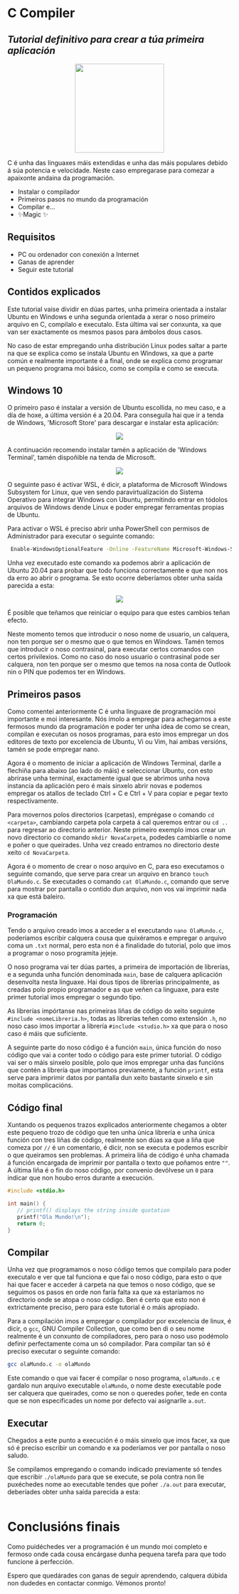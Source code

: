 # C Compiler
## _Tutorial definitivo para crear a túa primeira aplicación_

<p align="center"> <img width="200" height="200" src="https://avatars.githubusercontent.com/u/87182741?v=4"> </p>

C é unha das linguaxes máis extendidas e unha das máis populares debido á súa 
potencia e velocidade. Neste caso empregarase para comezar a apaixonte andaina 
da programación.

- Instalar o compilador
- Primeiros pasos no mundo da programación
- Compilar e...
- ✨Magic ✨

## Requisitos

- PC ou ordenador con conexión a Internet
- Ganas de aprender
- Seguir este tutorial

## Contidos explicados

Este tutorial vaise dividir en dúas partes, unha primeira orientada a instalar Ubuntu en 
Windows e unha segunda orientada a xerar o noso primeiro arquivo en C, compilalo e executalo.
Esta última vai ser conxunta, xa que van ser exactamente os mesmos pasos para ámbolos dous casos.

No caso de estar empregando unha distribución Linux podes saltar a parte na que se explica como se instala
Ubuntu en Windows, xa que a parte común e realmente importante é a final, onde se explica como programar un
pequeno programa moi básico, como se compila e como se executa.

## Windows 10

O primeiro paso é instalar a versión de Ubuntu escollida, no meu caso, e a día de hoxe, a última versión é a 
20.04. Para conseguila hai que ir a tenda de Windows, 'Microsoft Store' para descargar e instalar esta aplicación:

<!-- // Foto de Ubuntu na tenda -->
<p align="center"> <img src="https://raw.githubusercontent.com/HackingAllYT/configure-c-compiler/main/Imaxes/Ubuntu_2004_store.png"> </p>

A continuación recomendo instalar tamén a aplicación de 'Windows Terminal', tamén dispoñible na tenda de 
Microsoft.

<!-- // Foto de Windows Terminal na Tenda -->
<p align="center"> <img src="https://raw.githubusercontent.com/HackingAllYT/configure-c-compiler/main/Imaxes/Windows_Terminal_store.png"> </p>

O seguinte paso é activar WSL, é dicir, a plataforma de Microsoft Windows Subsystem for Linux, que ven sendo
paravirtualización do Sistema Operativo para integrar Windows con Ubuntu, permitindo entrar en tódolos arquivos
de Windows dende Linux e poder empregar ferramentas propias de Ubuntu.

Para activar o WSL é preciso abrir unha PowerShell con permisos de Administrador para executar o seguinte 
comando:

```sh
 Enable-WindowsOptionalFeature -Online -FeatureName Microsoft-Windows-Subsystem-Linux
```

Unha vez executado este comando xa podemos abrir a aplicación de Ubuntu 20.04 para probar que todo funciona
correctamente e que non nos da erro ao abrir o programa. Se esto ocorre deberíamos obter unha saída parecida a esta:

<!-- // Foto de Ubuntu pedindo introducir o nome polo que queremos ser coñecidos -->
<p align="center"> <img src="https://raw.githubusercontent.com/HackingAllYT/configure-c-compiler/main/Imaxes/Ubuntu_installed.png"> </p>

É posible que teñamos que reiniciar o equipo para que estes cambios teñan efecto.

Neste momento temos que introducir o noso nome de usuario, un calquera, non ten porque ser o mesmo que o que temos
en Windows. Tamén temos que introducir o noso contrasinal, para executar certos comandos con certos privilexios. 
Como no caso do noso usuario o contrasinal pode ser calquera, non ten porque ser o mesmo que temos na nosa conta
de Outlook nin o PIN que podemos ter en Windows.

## Primeiros pasos 

Como comentei anteriormente C é unha linguaxe de programación moi importante e moi interesante. Nós ímolo a empregar
para achegarnos a este fermosos mundo da programación e poder ter unha idea de como se crean, compilan e executan 
os nosos programas, para esto imos empregar un dos editores de texto por excelencia de Ubuntu, Vi ou Vim, hai 
ambas versións, tamén se pode empregar nano.

Agora é o momento de iniciar a aplicación de Windows Terminal, darlle a flechiña para abaixo (ao lado do máis) e 
seleccionar Ubuntu, con esto abrirase unha terminal, exactamente igual que se abrimos unha nova instancia da aplicación
pero é mais sinxelo abrir novas e podemos empregar os atallos de teclado Ctrl + C e Ctrl + V para copiar e pegar
texto respectivamente.

Para movernos polos directorios (carpetas), emprégase o comando ```cd <carpeta>```, cambiando carpeta pola carpeta á
cal queremos entrar ou ```cd ..``` para regresar ao directorio anterior. Neste primeiro exemplo imos crear un novo
directorio co comando ```mkdir NovaCarpeta```, podedes cambiarlle o nome e poñer o que queirades. Unha vez creado
entramos no directorio deste xeito ```cd NovaCarpeta```.

Agora é o momento de crear o noso arquivo en C, para eso executamos o seguinte comando, que serve para crear un arquivo
en branco ```touch OlaMundo.c```. Se executades o comando ```cat OlaMundo.c```, comando que serve para mostrar por pantalla
o contido dun arquivo, non vos vai imprimir nada xa que está baleiro.

### Programación

Tendo o arquivo creado imos a acceder a el executando ```nano OlaMundo.c```, poderíamos escribir calquera cousa que quixéramos
e empregar o arquivo coma un ```.txt``` normal, pero esta non é a finalidade do tutorial, polo que imos a programar
o noso programita jejeje.

O noso programa vai ter dúas partes, a primeira de importación de librerías, e a segunda unha función denominada ```main```,
base de calquera aplicación desenvolta nesta linguaxe. Hai dous tipos de librerías principalmente, as creadas polo propio
programador e as que veñen ca linguaxe, para este primer tutorial imos empregar o segundo tipo.

As librerías impórtanse nas primeiras liñas de código do xeito seguinte ```#include <nomeLibreria.h>```, todas as librerías
teñen como extensión ```.h```, no noso caso imos importar a librería ```#include <studio.h>``` xa que para o noso caso é
máis que suficiente.

A seguinte parte do noso código é a función ```main```, única función do noso código que vai a conter todo o código para 
este primer tutorial. O código vai ser o máis sinxelo posible, polo que imos empregar unha das funcións que contén a 
librería que importamos previamente, a función ```printf```, esta serve para imprimir datos por pantalla dun xeito
bastante sinxelo e sin moitas complicacións.

## Código final

Xuntando os pequenos trazos explicados anteriormente chegamos a obter este pequeno trozo de código que ten unha única 
librería e unha única función con tres liñas de código, realmente son dúas xa que a liña que comeza por ```//``` é un
comentario, é dicir, non se executa e podemos escribir o que queiramos sen problemas. A primeira liña de código é unha
chamada á función encargada de imprimir por pantalla o texto que poñamos entre ```""```. A última liña é o fin do noso 
código, por convenio devólvese un ```0``` para indicar que non houbo erros durante a execución.

```c
#include <stdio.h>

int main() {
   // printf() displays the string inside quotation
   printf("Ola Mundo!\n");
   return 0;
}
```

## Compilar

Unha vez que programamos o noso código temos que compilalo para poder executalo e ver que tal funciona e que fai o noso
código, para esto o que hai que facer e acceder á carpeta na que temos o noso código, que se seguimos os pasos en orde
non faría falta xa que xa estaríamos no directorio onde se atopa o noso código. Ben é certo que esto non é extrictamente
preciso, pero para este tutorial é o máis apropiado.

Para a compilación imos a empregar o compilador por excelencia de linux, é dicir, o ```gcc```, GNU Compiler Collection,
que como ben di o seu nome realmente é un conxunto de compiladores, pero para o noso uso podémolo definir perfectamente
coma un só compilador. Para compilar tan só é preciso executar o seguinte comando:

```sh
gcc olaMundo.c -o olaMundo
```

Este comando o que vai facer é compilar o noso programa, ```olaMundo.c``` e gardalo nun arquivo executable ```olaMundo```,
o nome deste executable pode ser calquera que queirades, como se non o queredes poñer, tede en conta que se non especificades
un nome por defecto vai asignarlle ```a.out```.

## Executar

Chegados a este punto a execución é o máis sinxelo que imos facer, xa que só é preciso escribir un comando e xa poderíamos
ver por pantalla o noso saludo.

Se compilamos empregando o comando indicado previamente só tendes que escribir ```./olaMundo``` para que se execute, se pola
contra non lle puxéchedes nome ao executable tendes que poñer ```./a.out``` para executar, deberíades obter unha saída 
parecida a esta:

<!-- // Foto do código executado -->
<p align="center"> <img src=""> </p>

# Conclusións finais

Como puidéchedes ver a programación é un mundo moi completo e fermoso onde cada cousa encárgase dunha pequena tarefa
para que todo funcione á perfección.

Espero que quedárades con ganas de seguir aprendendo, calquera dúbida non dudedes en contactar conmigo.
Vémonos pronto!
